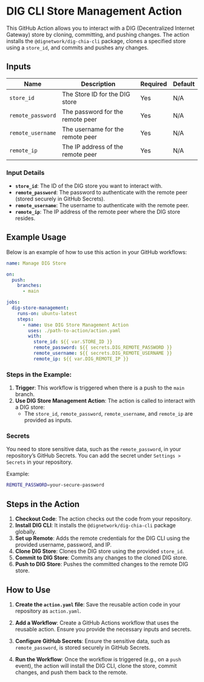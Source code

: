 # DIG CLI Store Management Action

This GitHub Action allows you to interact with a DIG (Decentralized Internet Gateway) store by cloning, committing, and pushing changes. The action installs the `@dignetwork/dig-chia-cli` package, clones a specified store using a `store_id`, and commits and pushes any changes.

## Inputs

| Name              | Description                                   | Required | Default |
|-------------------|-----------------------------------------------|----------|---------|
| `store_id`        | The Store ID for the DIG store                | Yes      | N/A     |
| `remote_password` | The password for the remote peer              | Yes      | N/A     |
| `remote_username` | The username for the remote peer              | Yes      | N/A     |
| `remote_ip`       | The IP address of the remote peer             | Yes      | N/A     |

### Input Details

- **`store_id`**: The ID of the DIG store you want to interact with.
- **`remote_password`**: The password to authenticate with the remote peer (stored securely in GitHub Secrets).
- **`remote_username`**: The username to authenticate with the remote peer.
- **`remote_ip`**: The IP address of the remote peer where the DIG store resides.

## Example Usage

Below is an example of how to use this action in your GitHub workflows:

```yaml
name: Manage DIG Store

on:
  push:
    branches:
      - main

jobs:
  dig-store-management:
    runs-on: ubuntu-latest
    steps:
      - name: Use DIG Store Management Action
        uses: ./path-to-action/action.yaml
        with:
          store_id: ${{ var.STORE_ID }}
          remote_password: ${{ secrets.DIG_REMOTE_PASSWORD }}
          remote_username: ${{ secrets.DIG_REMOTE_USERNAME }}
          remote_ip: ${{ var.DIG_REMOTE_IP }}
```

### Steps in the Example:

1. **Trigger**: This workflow is triggered when there is a push to the `main` branch.
2. **Use DIG Store Management Action**: The action is called to interact with a DIG store:
   - The `store_id`, `remote_password`, `remote_username`, and `remote_ip` are provided as inputs.

### Secrets

You need to store sensitive data, such as the `remote_password`, in your repository’s GitHub Secrets. You can add the secret under `Settings > Secrets` in your repository.

Example:

```bash
REMOTE_PASSWORD=your-secure-password
```

## Steps in the Action

1. **Checkout Code**: The action checks out the code from your repository.
2. **Install DIG CLI**: It installs the `@dignetwork/dig-chia-cli` package globally.
3. **Set up Remote**: Adds the remote credentials for the DIG CLI using the provided username, password, and IP.
4. **Clone DIG Store**: Clones the DIG store using the provided `store_id`.
5. **Commit to DIG Store**: Commits any changes to the cloned DIG store.
6. **Push to DIG Store**: Pushes the committed changes to the remote DIG store.

## How to Use

1. **Create the `action.yaml` file**:
   Save the reusable action code in your repository as `action.yaml`.

2. **Add a Workflow**:
   Create a GitHub Actions workflow that uses the reusable action. Ensure you provide the necessary inputs and secrets.

3. **Configure GitHub Secrets**:
   Ensure the sensitive data, such as `remote_password`, is stored securely in GitHub Secrets.

4. **Run the Workflow**:
   Once the workflow is triggered (e.g., on a `push` event), the action will install the DIG CLI, clone the store, commit changes, and push them back to the remote.
